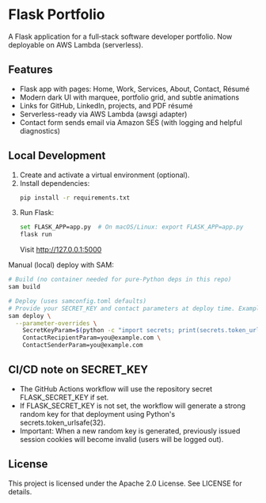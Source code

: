 # Flask Portfolio

A Flask application for a full‑stack software developer portfolio. Now deployable on AWS Lambda (serverless).

## Features
- Flask app with pages: Home, Work, Services, About, Contact, Résumé
- Modern dark UI with marquee, portfolio grid, and subtle animations
- Links for GitHub, LinkedIn, projects, and PDF résumé
- Serverless-ready via AWS Lambda (awsgi adapter)
- Contact form sends email via Amazon SES (with logging and helpful diagnostics)

## Local Development
1. Create and activate a virtual environment (optional).
2. Install dependencies:
   ```bash
   pip install -r requirements.txt
   ```
3. Run Flask:
   ```bash
   set FLASK_APP=app.py  # On macOS/Linux: export FLASK_APP=app.py
   flask run
   ```
   Visit http://127.0.0.1:5000

Manual (local) deploy with SAM:
```bash
# Build (no container needed for pure-Python deps in this repo)
sam build

# Deploy (uses samconfig.toml defaults)
# Provide your SECRET_KEY and contact parameters at deploy time. Example:
sam deploy \
  --parameter-overrides \
    SecretKeyParam=$(python -c "import secrets; print(secrets.token_urlsafe(32))") \
    ContactRecipientParam=you@example.com \
    ContactSenderParam=you@example.com
```

## CI/CD note on SECRET_KEY
- The GitHub Actions workflow will use the repository secret FLASK_SECRET_KEY if set.
- If FLASK_SECRET_KEY is not set, the workflow will generate a strong random key for that deployment using Python's secrets.token_urlsafe(32).
- Important: When a new random key is generated, previously issued session cookies will become invalid (users will be logged out).

## License
This project is licensed under the Apache 2.0 License. See LICENSE for details.